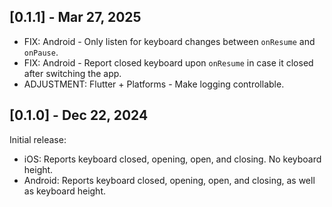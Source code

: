 ## [0.1.1] - Mar 27, 2025
 * FIX: Android - Only listen for keyboard changes between `onResume` and `onPause`.
 * FIX: Android - Report closed keyboard upon `onResume` in case it closed after switching the app.
 * ADJUSTMENT: Flutter + Platforms - Make logging controllable.

## [0.1.0] - Dec 22, 2024
Initial release:
 * iOS: Reports keyboard closed, opening, open, and closing. No keyboard height.
 * Android: Reports keyboard closed, opening, open, and closing, as well as keyboard height.
